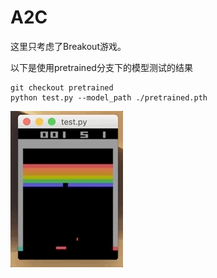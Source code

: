 # A2C
这里只考虑了Breakout游戏。

以下是使用pretrained分支下的模型测试的结果

```shell
git checkout pretrained
python test.py --model_path ./pretrained.pth
```

![Result](./Result.gif)

